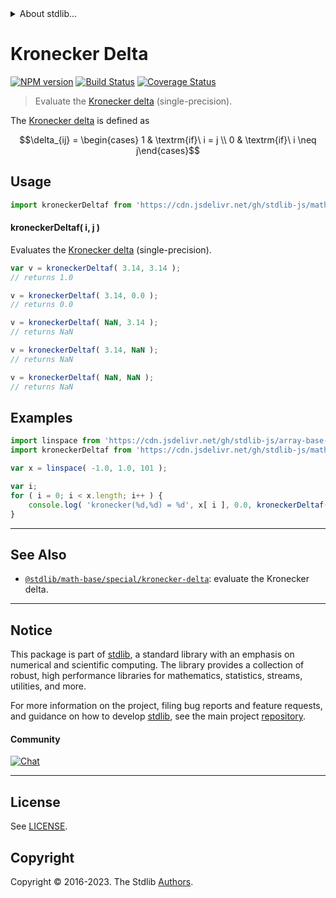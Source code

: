 <!--

@license Apache-2.0

Copyright (c) 2020 The Stdlib Authors.

Licensed under the Apache License, Version 2.0 (the "License");
you may not use this file except in compliance with the License.
You may obtain a copy of the License at

   http://www.apache.org/licenses/LICENSE-2.0

Unless required by applicable law or agreed to in writing, software
distributed under the License is distributed on an "AS IS" BASIS,
WITHOUT WARRANTIES OR CONDITIONS OF ANY KIND, either express or implied.
See the License for the specific language governing permissions and
limitations under the License.

-->


<details>
  <summary>
    About stdlib...
  </summary>
  <p>We believe in a future in which the web is a preferred environment for numerical computation. To help realize this future, we've built stdlib. stdlib is a standard library, with an emphasis on numerical and scientific computation, written in JavaScript (and C) for execution in browsers and in Node.js.</p>
  <p>The library is fully decomposable, being architected in such a way that you can swap out and mix and match APIs and functionality to cater to your exact preferences and use cases.</p>
  <p>When you use stdlib, you can be absolutely certain that you are using the most thorough, rigorous, well-written, studied, documented, tested, measured, and high-quality code out there.</p>
  <p>To join us in bringing numerical computing to the web, get started by checking us out on <a href="https://github.com/stdlib-js/stdlib">GitHub</a>, and please consider <a href="https://opencollective.com/stdlib">financially supporting stdlib</a>. We greatly appreciate your continued support!</p>
</details>

# Kronecker Delta

[![NPM version][npm-image]][npm-url] [![Build Status][test-image]][test-url] [![Coverage Status][coverage-image]][coverage-url] <!-- [![dependencies][dependencies-image]][dependencies-url] -->

> Evaluate the [Kronecker delta][kronecker-delta] (single-precision).

<section class="intro">

The [Kronecker delta][kronecker-delta] is defined as

<!-- <equation class="equation" label="eq:kronecker_delta" align="center" raw="\delta_{ij} = \begin{cases} 1 & \textrm{if}\ i = j \\ 0 & \textrm{if}\ i \neq j\end{cases}" alt="Kronecker delta."> -->

```math
\delta_{ij} = \begin{cases} 1 & \textrm{if}\ i = j \\ 0 & \textrm{if}\ i \neq j\end{cases}
```

<!-- <div class="equation" align="center" data-raw-text="\delta_{ij} = \begin{cases} 1 &amp; \textrm{if}\ i = j \\ 0 &amp; \textrm{if}\ i \neq j\end{cases}" data-equation="eq:kronecker_delta">
    <img src="https://cdn.jsdelivr.net/gh/stdlib-js/stdlib@b245da8d5397f5cf6a71ec8a0147cf47d876eeb7/lib/node_modules/@stdlib/math/base/special/kronecker-deltaf/docs/img/equation_kronecker_delta.svg" alt="Kronecker delta.">
    <br>
</div> -->

<!-- </equation> -->

</section>

<!-- /.intro -->



<section class="usage">

## Usage

```javascript
import kroneckerDeltaf from 'https://cdn.jsdelivr.net/gh/stdlib-js/math-base-special-kronecker-deltaf@deno/mod.js';
```

#### kroneckerDeltaf( i, j )

Evaluates the [Kronecker delta][kronecker-delta] (single-precision).

```javascript
var v = kroneckerDeltaf( 3.14, 3.14 );
// returns 1.0

v = kroneckerDeltaf( 3.14, 0.0 );
// returns 0.0

v = kroneckerDeltaf( NaN, 3.14 );
// returns NaN

v = kroneckerDeltaf( 3.14, NaN );
// returns NaN

v = kroneckerDeltaf( NaN, NaN );
// returns NaN
```

</section>

<!-- /.usage -->

<section class="examples">

## Examples

<!-- eslint no-undef: "error" -->

```javascript
import linspace from 'https://cdn.jsdelivr.net/gh/stdlib-js/array-base-linspace@deno/mod.js';
import kroneckerDeltaf from 'https://cdn.jsdelivr.net/gh/stdlib-js/math-base-special-kronecker-deltaf@deno/mod.js';

var x = linspace( -1.0, 1.0, 101 );

var i;
for ( i = 0; i < x.length; i++ ) {
    console.log( 'kronecker(%d,%d) = %d', x[ i ], 0.0, kroneckerDeltaf( x[ i ], 0.0 ) );
}
```

</section>

<!-- /.examples -->

<!-- C interface documentation. -->



<!-- Section for related `stdlib` packages. Do not manually edit this section, as it is automatically populated. -->

<section class="related">

* * *

## See Also

-   <span class="package-name">[`@stdlib/math-base/special/kronecker-delta`][@stdlib/math/base/special/kronecker-delta]</span><span class="delimiter">: </span><span class="description">evaluate the Kronecker delta.</span>

</section>

<!-- /.related -->

<!-- Section for all links. Make sure to keep an empty line after the `section` element and another before the `/section` close. -->


<section class="main-repo" >

* * *

## Notice

This package is part of [stdlib][stdlib], a standard library with an emphasis on numerical and scientific computing. The library provides a collection of robust, high performance libraries for mathematics, statistics, streams, utilities, and more.

For more information on the project, filing bug reports and feature requests, and guidance on how to develop [stdlib][stdlib], see the main project [repository][stdlib].

#### Community

[![Chat][chat-image]][chat-url]

---

## License

See [LICENSE][stdlib-license].


## Copyright

Copyright &copy; 2016-2023. The Stdlib [Authors][stdlib-authors].

</section>

<!-- /.stdlib -->

<!-- Section for all links. Make sure to keep an empty line after the `section` element and another before the `/section` close. -->

<section class="links">

[npm-image]: http://img.shields.io/npm/v/@stdlib/math-base-special-kronecker-deltaf.svg
[npm-url]: https://npmjs.org/package/@stdlib/math-base-special-kronecker-deltaf

[test-image]: https://github.com/stdlib-js/math-base-special-kronecker-deltaf/actions/workflows/test.yml/badge.svg?branch=v0.1.0
[test-url]: https://github.com/stdlib-js/math-base-special-kronecker-deltaf/actions/workflows/test.yml?query=branch:v0.1.0

[coverage-image]: https://img.shields.io/codecov/c/github/stdlib-js/math-base-special-kronecker-deltaf/main.svg
[coverage-url]: https://codecov.io/github/stdlib-js/math-base-special-kronecker-deltaf?branch=main

<!--

[dependencies-image]: https://img.shields.io/david/stdlib-js/math-base-special-kronecker-deltaf.svg
[dependencies-url]: https://david-dm.org/stdlib-js/math-base-special-kronecker-deltaf/main

-->

[chat-image]: https://img.shields.io/gitter/room/stdlib-js/stdlib.svg
[chat-url]: https://app.gitter.im/#/room/#stdlib-js_stdlib:gitter.im

[stdlib]: https://github.com/stdlib-js/stdlib

[stdlib-authors]: https://github.com/stdlib-js/stdlib/graphs/contributors

[umd]: https://github.com/umdjs/umd
[es-module]: https://developer.mozilla.org/en-US/docs/Web/JavaScript/Guide/Modules

[deno-url]: https://github.com/stdlib-js/math-base-special-kronecker-deltaf/tree/deno
[umd-url]: https://github.com/stdlib-js/math-base-special-kronecker-deltaf/tree/umd
[esm-url]: https://github.com/stdlib-js/math-base-special-kronecker-deltaf/tree/esm
[branches-url]: https://github.com/stdlib-js/math-base-special-kronecker-deltaf/blob/main/branches.md

[stdlib-license]: https://raw.githubusercontent.com/stdlib-js/math-base-special-kronecker-deltaf/main/LICENSE

[kronecker-delta]: https://en.wikipedia.org/wiki/Kronecker_delta

<!-- <related-links> -->

[@stdlib/math/base/special/kronecker-delta]: https://github.com/stdlib-js/math-base-special-kronecker-delta/tree/deno

<!-- </related-links> -->

</section>

<!-- /.links -->
